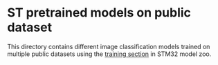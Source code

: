 # ST pretrained models on public dataset

This directory contains different image classification models trained on multiple public datasets using the [training section](../../../scripts/training/README.md) in STM32 model zoo.

